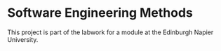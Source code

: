 # Software Engineering Methods

This project is part of the labwork for a module at the Edinburgh Napier University.